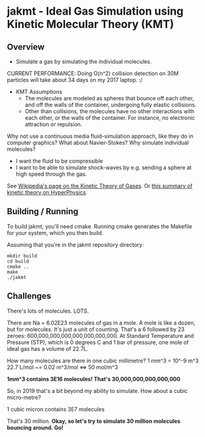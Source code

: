 jakmt - Ideal Gas Simulation using Kinetic Molecular Theory (KMT)
===

Overview
-

* Simulate a gas by simulating the individual molecules.

CURRENT PERFORMANCE: Doing O(n^2) collision detection on 30M particles will take about 34 days on my 2017 laptop. :/

* KMT Assumptions
    * The molecules are modeled as spheres that bounce off each other, and off the walls of the container, undergoing fully elastic collisions.
    * Other than collisions, the molecules have no other interactions with each other, or the walls of the container. For instance, no electronic attraction or repulsion.

Why not use a continuous media fluid-simulation approach, like they do in computer graphics? What about Navier-Stokes? Why simulate individual molecules?

* I want the fluid to be compressible
* I want to be able to simulate shock-waves by e.g. sending a sphere at high speed through the gas.

See [Wikipedia's page on the Kinetic Theory of Gases](https://en.wikipedia.org/wiki/Kinetic_theory_of_gases). Or [this summary of kinetic theory on HyperPhysics](http://hyperphysics.phy-astr.gsu.edu/hbase/Kinetic/kinthe.html).

Building / Running
-
To build jakmt, you'll need cmake. Running cmake generates the Makefile for your system, which you then build.

Assuming that you're in the jakmt repository directory:

	mkdir build
	cd build
	cmake ..
	make
	./jakmt

Challenges
-
There's lots of molecules. LOTS.

There are Na = 6.02E23 molecules of gas in a mole. A mole is like a dozen, but for molecules. It's just a unit of counting. That's a 6 followed by 23 zeroes: 600,000,000,000,000,000,000,000. At Standard Temperature and Pressure (STP), which is 0 degrees C and 1 bar of pressure, one mole of ideal gas has a volume of 22.7L.

How many molecules are there in one cubic millimetre?
1 mm^3 = 10^-9 m^3
22.7 L/mol ~= 0.02 m^3/mol <=> 50 mol/m^3

__1mm^3 contains 3E16 molecules! That's 30,000,000,000,000,000__

So, in 2019 that's a bit beyond my ability to simulate. How about a cubic micro-metre?

1 cubic micron contains 3E7 molecules

That's 30 million. __Okay, so let's try to simulate 30 million molecules bouncing around. Go!__
